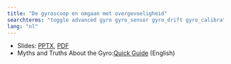 ```yaml
---
title: "De gyroscoop en omgaan met overgevoeligheid"
searchterms: "toggle advanced gyro gyro_sensor gyro_drift gyro_calibration angle rate de_gyroscoop_en_omgaan_met_overgevoeligheid"
lang: "nl"
---
```

 <ul>
 <li class="ng-binding">Slides:
 <a href="translations/nl/advanced/Gyro.pptx">PPTX</a>,
 <a href="translations/nl/advanced/Gyro.pdf">PDF</a>
 </li>
 <li>Myths and Truths About the Gyro:<a href="translations/en-us/guides/GyroGuide.pdf">Quick Guide</a> (English)
 </li>
 </ul>
